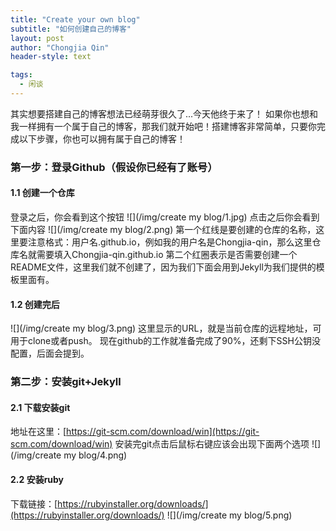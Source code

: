 ```yaml
---
title: "Create your own blog"
subtitle: "如何创建自己的博客"
layout: post
author: "Chongjia Qin"
header-style: text

tags:
  - 闲谈
---
```

其实想要搭建自己的博客想法已经萌芽很久了...今天他终于来了！
如果你也想和我一样拥有一个属于自己的博客，那我们就开始吧！搭建博客非常简单，只要你完成以下步骤，你也可以拥有属于自己的博客！
### 第一步：登录Github（假设你已经有了账号） ###
#### 1.1 创建一个仓库 ####
登录之后，你会看到这个按钮
![](/img/create my blog/1.jpg)
点击之后你会看到下面内容
![](/img/create my blog/2.png)
第一个红线是要创建的仓库的名称，这里要注意格式：用户名.github.io，例如我的用户名是Chongjia-qin，那么这里仓库名就需要填入Chongjia-qin.github.io
第二个红圈表示是否需要创建一个README文件，这里我们就不创建了，因为我们下面会用到Jekyll为我们提供的模板里面有。
#### 1.2 创建完后 ####
![](/img/create my blog/3.png)
这里显示的URL，就是当前仓库的远程地址，可用于clone或者push。
现在github的工作就准备完成了90%，还剩下SSH公钥没配置，后面会提到。
### 第二步：安装git+Jekyll ###
#### 2.1 下载安装git ####
地址在这里：[https://git-scm.com/download/win](https://git-scm.com/download/win)
安装完git点击后鼠标右键应该会出现下面两个选项
![](/img/create my blog/4.png)
#### 2.2 安装ruby ####
下载链接：[https://rubyinstaller.org/downloads/](https://rubyinstaller.org/downloads/)
![](/img/create my blog/5.png)
